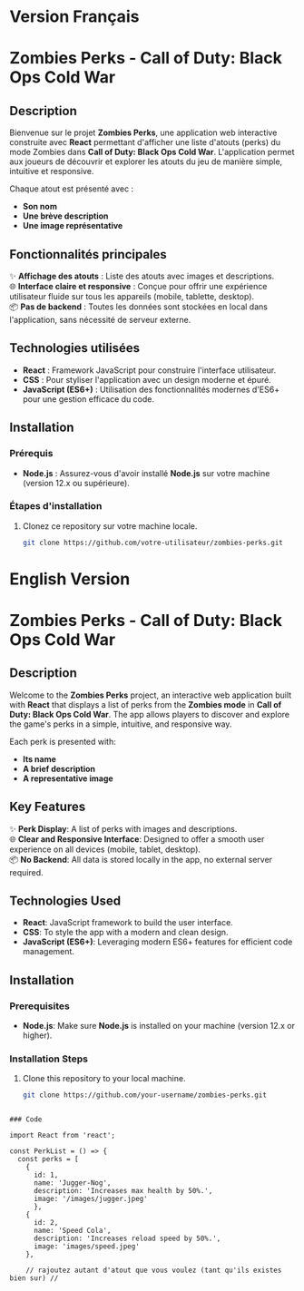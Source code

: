 # Version Français

# Zombies Perks - Call of Duty: Black Ops Cold War

## Description

Bienvenue sur le projet **Zombies Perks**, une application web interactive construite avec **React** permettant d'afficher une liste d'atouts (perks) du mode Zombies dans **Call of Duty: Black Ops Cold War**. L'application permet aux joueurs de découvrir et explorer les atouts du jeu de manière simple, intuitive et responsive.

Chaque atout est présenté avec :
- **Son nom**
- **Une brève description**
- **Une image représentative**

## Fonctionnalités principales

✨ **Affichage des atouts** : Liste des atouts avec images et descriptions.  
🌐 **Interface claire et responsive** : Conçue pour offrir une expérience utilisateur fluide sur tous les appareils (mobile, tablette, desktop).  
📦 **Pas de backend** : Toutes les données sont stockées en local dans l'application, sans nécessité de serveur externe.

## Technologies utilisées

- **React** : Framework JavaScript pour construire l'interface utilisateur.
- **CSS** : Pour styliser l'application avec un design moderne et épuré.
- **JavaScript (ES6+)** : Utilisation des fonctionnalités modernes d'ES6+ pour une gestion efficace du code.

## Installation

### Prérequis

- **Node.js** : Assurez-vous d'avoir installé **Node.js** sur votre machine (version 12.x ou supérieure).

### Étapes d'installation

1. Clonez ce repository sur votre machine locale.
   ```bash
   git clone https://github.com/votre-utilisateur/zombies-perks.git
   ```

# English Version

# Zombies Perks - Call of Duty: Black Ops Cold War

## Description

Welcome to the **Zombies Perks** project, an interactive web application built with **React** that displays a list of perks from the **Zombies mode** in **Call of Duty: Black Ops Cold War**. The app allows players to discover and explore the game's perks in a simple, intuitive, and responsive way.

Each perk is presented with:
- **Its name**
- **A brief description**
- **A representative image**

## Key Features

✨ **Perk Display**: A list of perks with images and descriptions.  
🌐 **Clear and Responsive Interface**: Designed to offer a smooth user experience on all devices (mobile, tablet, desktop).  
📦 **No Backend**: All data is stored locally in the app, no external server required.

## Technologies Used

- **React**: JavaScript framework to build the user interface.
- **CSS**: To style the app with a modern and clean design.
- **JavaScript (ES6+)**: Leveraging modern ES6+ features for efficient code management.

## Installation

### Prerequisites

- **Node.js**: Make sure **Node.js** is installed on your machine (version 12.x or higher).

### Installation Steps

1. Clone this repository to your local machine.
   ```bash
   git clone https://github.com/your-username/zombies-perks.git
```

### Code

import React from 'react';

const PerkList = () => {
  const perks = [
    {
      id: 1,
      name: 'Jugger-Nog',
      description: 'Increases max health by 50%.',
      image: '/images/jugger.jpeg'
      },      
    {
      id: 2,
      name: 'Speed Cola',
      description: 'Increases reload speed by 50%.',
      image: 'images/speed.jpeg'
    },

    // rajoutez autant d'atout que vous voulez (tant qu'ils existes bien sur) //